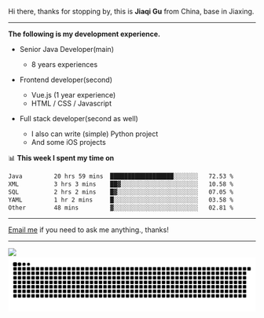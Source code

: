 Hi there, thanks for stopping by, this is **Jiaqi Gu** from China, base in Jiaxing.

---

**The following is my development experience.**

- Senior Java Developer(main)
  - 8 years experiences

- Frontend developer(second)
  - Vue.js (1 year experience)
  - HTML / CSS / Javascript
  
- Full stack developer(second as well)
  - I also can write (simple) Python project
  - And some iOS projects

📊 **This week I spent my time on**
<!--START_SECTION:waka-->

```text
Java         20 hrs 59 mins  ██████████████████░░░░░░░   72.53 %
XML          3 hrs 3 mins    ██▓░░░░░░░░░░░░░░░░░░░░░░   10.58 %
SQL          2 hrs 2 mins    █▓░░░░░░░░░░░░░░░░░░░░░░░   07.05 %
YAML         1 hr 2 mins     █░░░░░░░░░░░░░░░░░░░░░░░░   03.58 %
Other        48 mins         ▓░░░░░░░░░░░░░░░░░░░░░░░░   02.81 %
```

<!--END_SECTION:waka-->

---

[Email me](mailto:htk2klwgr@mozmail.com?subject=Hiring_from_GitHub) if you need to ask me anything., thanks!

---

![]( https://visitor-badge.glitch.me/badge?page_id=githubgujiaqi)
![]( https://github.com/droid-Q/droid-Q/raw/output/github-contribution-grid-snake.svg#gh-dark-mode-only)
